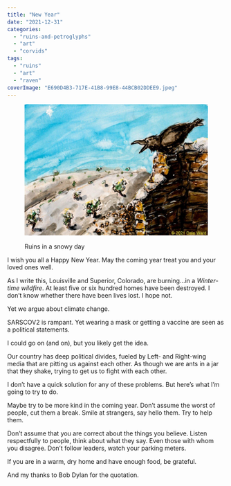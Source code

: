 ```yaml
---
title: "New Year"
date: "2021-12-31"
categories: 
  - "ruins-and-petroglyphs"
  - "art"
  - "corvids"
tags: 
  - "ruins"
  - "art"
  - "raven"
coverImage: "E690D4B3-717E-41B8-99E8-44BCB02DDEE9.jpeg"
---
```


<figure>

[![](images/E690D4B3-717E-41B8-99E8-44BCB02DDEE9-1024x731.jpeg)](https://tightloop.com/blog/wp-content/uploads/2021/12/E690D4B3-717E-41B8-99E8-44BCB02DDEE9.jpeg)

<figcaption>

Ruins in a snowy day

</figcaption>

</figure>

I wish you all a Happy New Year. May the coming year treat you and your loved ones well.

As I write this, Louisville and Superior, Colorado, are burning…in a _Winter_\-_time_ _wildfire_. At least five or six hundred homes have been destroyed. I don’t know whether there have been lives lost. I hope not.

Yet we argue about climate change.

SARSCOV2 is rampant. Yet wearing a mask or getting a vaccine are seen as a political statements.

I could go on (and on), but you likely get the idea.

Our country has deep political divides, fueled by Left- and Right-wing media that are pitting us against each other. As though we are ants in a jar that they shake, trying to get us to fight with each other.

I don’t have a quick solution for any of these problems. But here’s what I’m going to try to do.

Maybe try to be more kind in the coming year. Don’t assume the worst of people, cut them a break. Smile at strangers, say hello them. Try to help them.

Don’t assume that you are correct about the things you believe. Listen respectfully to people, think about what they say. Even those with whom you disagree. Don’t follow leaders, watch your parking meters.

If you are in a warm, dry home and have enough food, be grateful.

And my thanks to Bob Dylan for the quotation.
